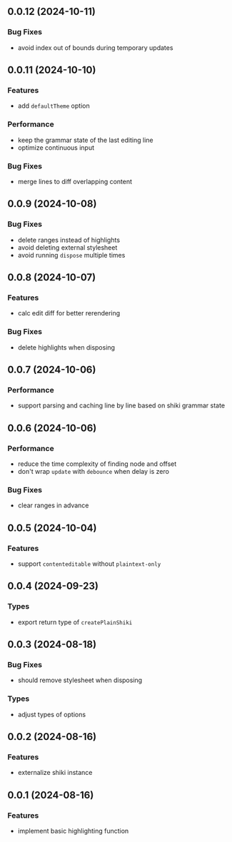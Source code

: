 ## 0.0.12 (2024-10-11)

### Bug Fixes

- avoid index out of bounds during temporary updates

## 0.0.11 (2024-10-10)

### Features

- add `defaultTheme` option

### Performance

- keep the grammar state of the last editing line
- optimize continuous input

### Bug Fixes

- merge lines to diff overlapping content

## 0.0.9 (2024-10-08)

### Bug Fixes

- delete ranges instead of highlights
- avoid deleting external stylesheet
- avoid running `dispose` multiple times

## 0.0.8 (2024-10-07)

### Features

- calc edit diff for better rerendering

### Bug Fixes

- delete highlights when disposing

## 0.0.7 (2024-10-06)

### Performance

- support parsing and caching line by line based on shiki grammar state

## 0.0.6 (2024-10-06)

### Performance

- reduce the time complexity of finding node and offset
- don't wrap `update` with `debounce` when delay is zero

### Bug Fixes

- clear ranges in advance

## 0.0.5 (2024-10-04)

### Features

- support `contenteditable` without `plaintext-only`

## 0.0.4 (2024-09-23)

### Types

- export return type of `createPlainShiki`

## 0.0.3 (2024-08-18)

### Bug Fixes

- should remove stylesheet when disposing

### Types

- adjust types of options

## 0.0.2 (2024-08-16)

### Features

- externalize shiki instance

## 0.0.1 (2024-08-16)

### Features

- implement basic highlighting function